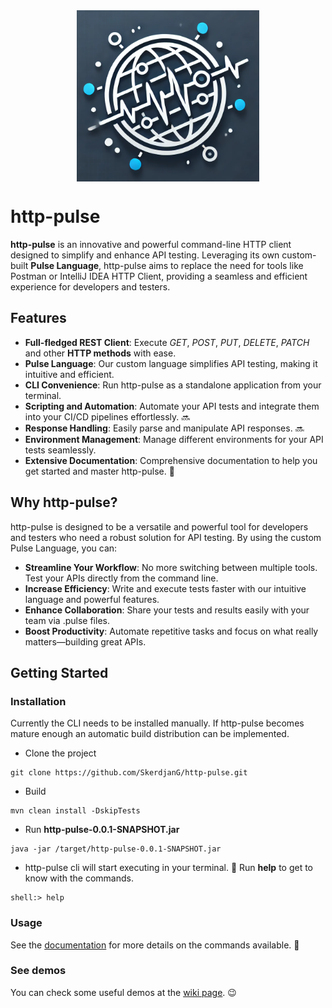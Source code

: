 <img src="/assets/logo.png" alt="http-pulse-logo" style="display: block; margin: auto;">

# http-pulse

**http-pulse** is an innovative and powerful command-line HTTP client designed to simplify and enhance API testing. 
Leveraging its own custom-built **Pulse Language**, http-pulse aims to replace the need for tools like Postman or 
IntelliJ IDEA HTTP Client, providing a seamless and efficient experience for developers and testers.

## Features

- **Full-fledged REST Client**: Execute _GET_, _POST_, _PUT_, _DELETE_, _PATCH_ and other **HTTP methods** with ease.
- **Pulse Language**: Our custom language simplifies API testing, making it intuitive and efficient.
- **CLI Convenience**: Run http-pulse as a standalone application from your terminal.
- **Scripting and Automation**: Automate your API tests and integrate them into your CI/CD pipelines effortlessly. :soon:
- **Response Handling**: Easily parse and manipulate API responses. :soon:
- **Environment Management**: Manage different environments for your API tests seamlessly.
- **Extensive Documentation**: Comprehensive documentation to help you get started and master http-pulse. :construction:

## Why http-pulse?

http-pulse is designed to be a versatile and powerful tool for developers and testers who need a robust solution for 
API testing. By using the custom Pulse Language, you can:

- **Streamline Your Workflow**: No more switching between multiple tools. Test your APIs directly from the command line.
- **Increase Efficiency**: Write and execute tests faster with our intuitive language and powerful features.
- **Enhance Collaboration**: Share your tests and results easily with your team via .pulse files.
- **Boost Productivity**: Automate repetitive tasks and focus on what really matters—building great APIs.

## Getting Started

### Installation

Currently the CLI needs to be installed manually. If http-pulse becomes mature enough an automatic build distribution
can be implemented.

* Clone the project
```
git clone https://github.com/SkerdjanG/http-pulse.git
```

* Build
```
mvn clean install -DskipTests
```

* Run **http-pulse-0.0.1-SNAPSHOT.jar**
```
java -jar /target/http-pulse-0.0.1-SNAPSHOT.jar
```

* http-pulse cli will start executing in your terminal. :raised_hands: Run **help** to get to know with the commands.
```
shell:> help
```

### Usage

See the [documentation](https://github.com/SkerdjanG/http-pulse/wiki) for more details on the commands available. :notebook:

### See demos

You can check some useful demos at the [wiki page](https://github.com/SkerdjanG/http-pulse/wiki/Demos). :wink: